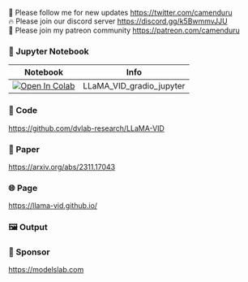 🐣 Please follow me for new updates https://twitter.com/camenduru <br />
🔥 Please join our discord server https://discord.gg/k5BwmmvJJU <br />
🥳 Please join my patreon community https://patreon.com/camenduru <br />

### 🍊 Jupyter Notebook

| Notebook | Info
| --- | --- |
[![Open In Colab](https://colab.research.google.com/assets/colab-badge.svg)](https://colab.research.google.com/github/camenduru/LLaMA-VID-jupyter/blob/main/LLaMA_VID_gradio_jupyter.ipynb) | LLaMA_VID_gradio_jupyter

### 🧬 Code
https://github.com/dvlab-research/LLaMA-VID

### 📄 Paper
https://arxiv.org/abs/2311.17043

### 🌐 Page
https://llama-vid.github.io/

### 🖼 Output


### 🏢 Sponsor
https://modelslab.com
